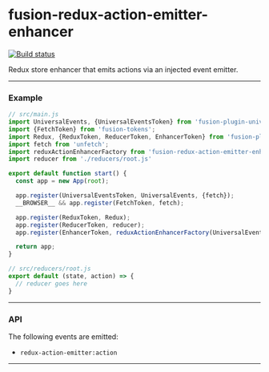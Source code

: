 # fusion-redux-action-emitter-enhancer

[![Build status](https://badge.buildkite.com/1864b671ca8edc1b7a6f8470ae320c6163268c23c4085ee82a.svg?branch=master)](https://buildkite.com/uberopensource/fusion-redux-action-emitter-enhancer)

Redux store enhancer that emits actions via an injected event emitter.

---

### Example

```js
// src/main.js
import UniversalEvents, {UniversalEventsToken} from 'fusion-plugin-universal-events';
import {FetchToken} from 'fusion-tokens';
import Redux, {ReduxToken, ReducerToken, EnhancerToken} from 'fusion-plugin-react-redux';
import fetch from 'unfetch';
import reduxActionEnhancerFactory from 'fusion-redux-action-emitter-enhancer';
import reducer from './reducers/root.js'

export default function start() {
  const app = new App(root);

  app.register(UniversalEventsToken, UniversalEvents, {fetch});
  __BROWSER__ && app.register(FetchToken, fetch);

  app.register(ReduxToken, Redux);
  app.register(ReducerToken, reducer);
  app.register(EnhancerToken, reduxActionEnhancerFactory(UniversalEvents));

  return app;
}

// src/reducers/root.js
export default (state, action) => {
  // reducer goes here
}
```

---

### API

The following events are emitted:

- `redux-action-emitter:action`

---
